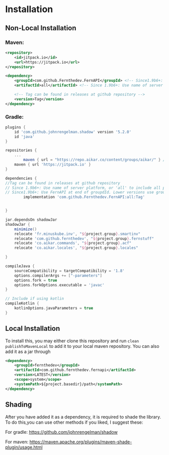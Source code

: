 
# Installation

## Non-Local Installation
### Maven:
```xml
<repository>
    <id>jitpack.io</id>
    <url>https://jitpack.io</url>
</repository>
```
```xml
<dependency>
    <groupId>com.github.Fernthedev.FernAPI</groupId> <!-- Since1.9b6+: Use FernAPI at end of groupdId. Lower versions use groupId without FernAPI and instead provide it in artifactId -->
    <artifactId>all</artifactId> <!-- Since 1.9b6+: Use name of server platform, or 'all' to include all platforms. Eg. spigot, bungee, sponge, velocity. You may even import the core to implement your own API, though it isn't recommended -->

    <!-- Tag can be found in releases at github repository -->
    <version>Tag</version>
</dependency>
```

### Gradle:
```gradle
plugins {
    id 'com.github.johnrengelman.shadow' version '5.2.0'
    id 'java'
}

repositories {
    ...
        maven { url = "https://repo.aikar.co/content/groups/aikar/" } // Required to solve transistive dependency issues
    maven { url 'https://jitpack.io' }
}
```
```gradle
dependencies {
//Tag can be found in releases at github repository
// Since 1.9b6+: Use name of server platform, or 'all' to include all platforms. Eg. spigot, bungee, sponge, velocity. You may even import the core to implement your own API, though it isn't recommended
// Since1.9b6+: Use FernAPI at end of groupdId. Lower versions use groupId without FernAPI and instead provide it in artifactId
        implementation 'com.github.Fernthedev.FernAPI:all:Tag'


}

jar.dependsOn shadowJar
shadowJar {
    minimize()
    relocate 'fr.minuskube.inv', "${project.group}.smartinv"
    relocate 'com.github.fernthedev', "${project.group}.fernstuff"
    relocate 'co.aikar.commands', "${project.group}.acf"
    relocate 'co.aikar.locales', "${project.group}.locales"

}

compileJava {
    sourceCompatibility = targetCompatibility = '1.8'
    options.compilerArgs += ["-parameters"]
    options.fork = true
    options.forkOptions.executable = 'javac'
}

// Include if using kotlin
compileKotlin {
    kotlinOptions.javaParameters = true
}


```

## Local Installation
To install this, you may either clone this repository and run 
`clean publishToMavenLocal` to add it to your local maven repository. You can also add it as a jar through 
```xml
<dependency>
    <groupId>fernthedev</groupId>
    <artifactId>com.github.fernthedev.fernapi</artifactId>
    <version>LATEST</version>
    <scope>system</scope>
    <systemPath>${project.basedir}/path</systemPath>
</dependency>
```

## Shading
After you have added it as a dependency, it is required to shade the library. 
To do this,you can use other methods if you liked, I suggest these:

For gradle: https://github.com/johnrengelman/shadow

For maven: https://maven.apache.org/plugins/maven-shade-plugin/usage.html